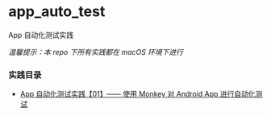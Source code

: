 # app_auto_test

App 自动化测试实践

_温馨提示：本 repo 下所有实践都在 macOS 环境下进行_

### 实践目录

- [App 自动化测试实践【01】—— 使用 Monkey 对 Android App 进行自动化测试](https://github.com/vveicc/app_auto_test/blob/master/App%20自动化测试实践【01】.md)
